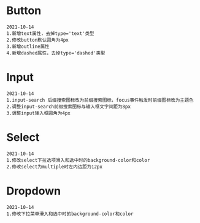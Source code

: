 # Button

```
2021-10-14
1.新增text属性，去掉type='text'类型
2.修改button默认圆角为4px
3.新增outline属性
4.新增dashed属性，去掉type='dashed'类型
```

# Input

```
2021-10-14
1.input-search 后缀搜索图标改为前缀搜索图标，focus事件触发时前缀图标改为主题色
2.调整input-search前缀搜索图标与输入框文字间距为8px
3.调整input输入框圆角为4px
```

# Select

```
2021-10-14
1.修改select下拉选项滑入和选中时的background-color和color
2.修改select为multiple时左内边距为12px
```

# Dropdown

```
2021-10-14
1.修改下拉菜单滑入和选中时的background-color和color
```
